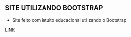 ## SITE UTILIZANDO BOOTSTRAP
- Site feito com intuito educacional utilizando o Bootstrap

[LINK](https://henriqlimac.github.io/siteboostrap/)
